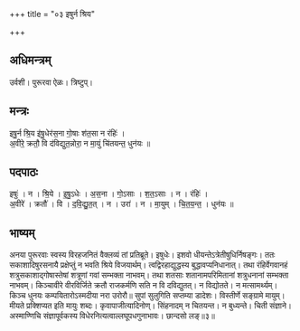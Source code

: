 +++
title = "०३ इषुर्न श्रिय"

+++
## अधिमन्त्रम्
उर्वशी। पुरूरवा ऐळः। त्रिष्टुप्।

## मन्त्रः
इषु॒र्न श्रि॒य इ॑षु॒धेर॑स॒ना गो॒षाः श॑त॒सा न रंहिः॑ ।  
अ॒वीरे॒ क्रतौ॒ वि द॑विद्युत॒न्नोरा॒ न मा॒युं चि॑तयन्त॒ धुन॑यः ॥

## पदपाठः
इषुः॑ । न । श्रि॒ये । इ॒षु॒ऽधेः । अ॒स॒ना । गो॒ऽसाः । श॒त॒ऽसाः । न । रंहिः॑ ।  
अ॒वीरे॑ । क्रतौ॑ । वि । द॒वि॒द्यु॒त॒त् । न । उरा॑ । न । मा॒युम् । चि॒त॒य॒न्त॒ । धुन॑यः ॥

## भाष्यम्
अनया पुरूरवाः स्वस्य विरहजनितं वैक्लव्यं तां प्रतिब्रूते। इषुधेः। इशवो धीयन्तेऽत्रेतीषुधिर्निषङ्गः। ततः सकाशादिषुरसनायै प्रक्षेप्तुं न भवति श्रिये विजयार्थम्। त्वद्विरहाद्युद्धस्य बुद्धावप्यनिधानात्। तथा रंहिर्वेगवानहं शत्रुसकाशाद्गोषास्तेषां शत्रूणां गवां सम्भक्ता नाभवम्। तथा शतसाः शतानामपरिमितानां शत्रुधनानां सम्भक्ता नाभवम्। किञ्चावीरे वीरविर्जिते क्रतौ राजकर्मणि सति न वि दविद्युतत्। न विद्योतते। न मत्सामर्थ्यम्। किञ्च धुनयः कम्पयितारोऽस्मदीया नरा उरोरौ॥ सुपां सुलुगिति सप्तम्या डादेशः। विस्तीर्णे सङ्ग्रामे मायुम्। मीयते प्रक्शिप्यत इति मायुः शब्दः। कृवापाजीत्यादिनोण्। सिंहनादम् न चितयन्त। न बुध्यन्ते। चिती संज्ञाने। अस्माण्णिचि संज्ञापूर्वकस्य विधेरनित्यत्वाल्लघूपधगुनाभावः। छान्दसो लङ्॥३॥